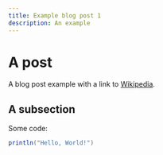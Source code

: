 ```yaml
---
title: Example blog post 1
description: An example
---
```


# A post

A blog post example with a link to [Wikipedia](https://en.wikipedia.org/wiki/Main_Page).

## A subsection

Some code:

```scala
println("Hello, World!")
```
